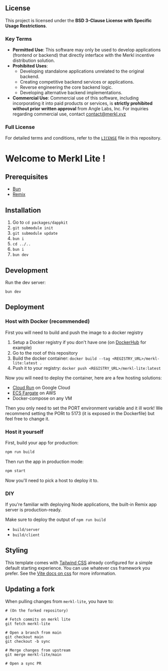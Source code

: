 
## License

This project is licensed under the **BSD 3-Clause License with Specific Usage Restrictions**.

### Key Terms

- **Permitted Use**: This software may only be used to develop applications (frontend or backend) that directly interface with the Merkl incentive distribution solution.
- **Prohibited Uses**:
  - Developing standalone applications unrelated to the original backend.
  - Creating competitive backend services or applications.
  - Reverse engineering the core backend logic.
  - Developing alternative backend implementations.
- **Commercial Use**: Commercial use of this software, including incorporating it into paid products or services, is **strictly prohibited without prior written approval** from Angle Labs, Inc. For inquiries regarding commercial use, contact [contact@merkl.xyz](contact@merkl.xyz)

### Full License

For detailed terms and conditions, refer to the [`LICENSE`](./LICENSE) file in this repository.


# Welcome to Merkl Lite !

## Prerequisites
- [Bun](https://bun.sh/)
- [Remix](https://remix.run/docs)

## Installation

1. Go to `cd packages/dappkit`
2. `git submodule init`
3. `git submodule update`
4. `bun i`
5. `cd ../..`
6. `bun i`
7. `bun dev`

## Development

Run the dev server:

```shellscript
bun dev
```


## Deployment

### Host with Docker (recommended)

First you will need to build and push the image to a docker registry

1. Setup a Docker registry if you don't have one (on [DockerHub](https://hub.docker.com/) for example)
2. Go to the root of this repository
3. Build the docker container: `docker build --tag <REGISTRY_URL>/merkl-lite:latest .`
4. Push it to your registry: `docker push <REGISTRY_URL>/merkl-lite:latest`

Now you will need to deploy the container, here are a few hosting solutions:

- [Cloud Run](https://cloud.google.com/run) on Google Cloud
- [ECS Fargate](https://docs.aws.amazon.com/AmazonECS/latest/developerguide/AWS_Fargate.html) on AWS
- Docker-compose on any VM

Then you only need to set the PORT environment variable and it ill work! We recommend setting the PORt to 5173 (it is exposed in the Dockerfile) but feel free to change it.

### Host it yourself

First, build your app for production:

```sh
npm run build
```

Then run the app in production mode:

```sh
npm start
```

Now you'll need to pick a host to deploy it to.

### DIY

If you're familiar with deploying Node applications, the built-in Remix app server is production-ready.

Make sure to deploy the output of `npm run build`

- `build/server`
- `build/client`

## Styling

This template comes with [Tailwind CSS](https://tailwindcss.com/) already configured for a simple default starting experience. You can use whatever css framework you prefer. See the [Vite docs on css](https://vitejs.dev/guide/features.html#css) for more information.

## Updating a fork

When pulling changes from `merkl-lite`, you have to:

```
# (On the forked repository)

# Fetch commits on merkl lite
git fetch merkl-lite

# Open a branch from main
git checkout main
git checkout -b sync

# Merge changes from upstream
git merge merkl-lite/main

# Open a sync PR
```

